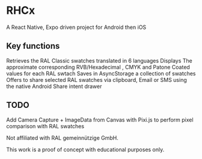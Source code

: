 # RHCx
A React Native, Expo driven project for Android then iOS

## Key functions
Retrieves the RAL Classic swatches translated in 6 languages
Displays The approximate corresponding RVB/Hexadecimal , CMYK and Patone Coated values for each RAL swtach
Saves in AsyncStorage a collection of swatches
Offers to share selected RAL swatches via clipboard, Email or SMS using the native Android Share intent drawer

## TODO
Add Camera Capture + ImageData from Canvas with Pixi.js to perform pixel comparison with RAL swatches

Not affiliated with RAL gemeinnützige GmbH.

This work is a proof of concept with educational purposes only.
